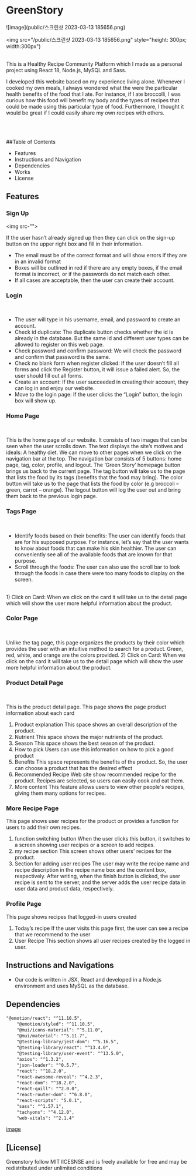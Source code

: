 # GreenStory

![image](public/스크린샷 2023-03-13 185656.png)

<img src="/public/스크린샷 2023-03-13 185656.png" style="height: 300px; width:300px")

<br>
This is a Healthy Recipe Community Platform which I made as a personal project using React 18, Node.js, MySQL and Sass.

I developed this website based on my experience living alone. Whenever I cooked my own meals, I always wondered what the were the particular health benefits of the food that I ate. For instance, if I ate broccolli, I was curious how this food will benefit my body and the types of recipes that could be made using this particular type of food. Furthermore, I thought it would be great if I could easily share my own recipes with others.


<br>
<br>

##Table of Contents
* Features
* Instructions and Navigation
* Dependencies
* Works
* License

## Features

### Sign Up

<img src-"">

If the user hasn’t already signed up then they can click on the sign-up button on the upper right box and fill in their information. 

-	The email must be of the correct format and will show errors if they are in an invalid format
-	Boxes will be outlined in red if there are any empty boxes, if the email format is incorrect, or if the passwords do not match each other. 
-	If all cases are acceptable, then the user can create their account.


### Login 

<img src="">

-	The user will type in his username, email, and password to create an account.
-	Check id duplicate: The duplicate button checks whether the id is already in the database. But the same id and different user types can be allowed to register on this web page. 
-	Check password and confirm password: We will check the password and confirm that password is the same. 
-	Check no blank form when register clicked: If the user doesn’t fill all forms and click the Register button, it will issue a failed alert. So, the user should fill out all forms. 
-	Create an account: If the user succeeded in creating their account, they can log in and enjoy our website. 
-	Move to the login page: If the user clicks the “Login” button, the login box will show up.


### Home Page

<img src="">

This is the home page of our website. It consists of two images that can be seen when the user scrolls down. The text displays the site’s motives and ideals: A healthy diet. We can move to other pages when we click on the navigation bar at the top. The navigation bar consists of 5 buttons: home page, tag, color, profile, and logout. The ‘Green Story’ homepage button brings us back to the current page. The tag button will take us to the page that lists the food by its tags (benefits that the food may bring). The color button will take us to the page that lists the food by color (e.g broccoli – green, carrot – orange). The logout button will log the user out and bring them back to the previous login page. 


###  Tags Page

<img src="">

-	Identify foods based on their benefits: The user can identify foods that are for his supposed purpose. For instance, let’s say that the user wants to know about foods that can make his skin healthier. The user can conveniently see all of the available foods that are known for that purpose. 
-	Scroll through the foods: The user can also use the scroll bar to look through the foods in case there were too many foods to display on the screen. 
<br>
1)	Click on Card:
When we click on the card it will take us to the detail page which will show the user more helpful information about the product.

### Color Page

<img src="">

Unlike the tag page, this page organizes the products by their color which provides the user with an intuitive method to search for a product. Green, red, white, and orange are the colors provided. 
2)	Click on Card:
When we click on the card it will take us to the detail page which will show the user more helpful information about the product.


### Product Detail Page

<img src="">
<img src="">

This is the product detail page. This page shows the page product information about each card

1)	Product explanation
This space shows an overall description of the product.
2)	Nutrient
This space shows the major nutrients of the product.
3)	Season
This space shows the best season of the product.
4)	How to pick
Users can use this information on how to pick a good product 
5)	Benefits
This space represents the benefits of the product. So, the user can choose a product that has the desired effect
6)	Recommended Recipe
Web site show recommended recipe for the product. Recipes are selected, so users can easily cook and eat them. 
7)	More content
This feature allows users to view other people's recipes, giving them many options for recipes.


### More Recipe Page

This page shows user recipes for the product or provides a function for users to add their own recipes.
1)	function switching button
When the user clicks this button, it switches to a screen showing user recipes or a screen to add recipes.
2)	my recipe section
This screen shows other users' recipes for the product.
3)	Section for adding user recipes
The user may write the recipe name and recipe description in the recipe name box and the content box, respectively.
After writing, when the finish button is clicked, the user recipe is sent to the server, and the server adds the user recipe data in user data and product data, respectively.


### Profile Page


This page shows recipes that logged-in users created
1)	Today’s recipe
If the user visits this page first, the user can see a recipe that we recommend to the user
2)	User Recipe
This section shows all user recipes created by the logged in user.


## Instructions and Navigations

* Our code is written in JSX, React and developed in a Node.js environment and uses MySQL as the database.

## Dependencies
```javascripty
"@emotion/react": "^11.10.5",
    "@emotion/styled": "^11.10.5",
    "@mui/icons-material": "^5.11.0",
    "@mui/material": "^5.11.7",
    "@testing-library/jest-dom": "^5.16.5",
    "@testing-library/react": "^13.4.0",
    "@testing-library/user-event": "^13.5.0",
    "axios": "^1.3.2",
    "json-loader": "^0.5.7",
    "react": "^18.2.0",
    "react-awesome-reveal": "^4.2.3",
    "react-dom": "^18.2.0",
    "react-quill": "^2.0.0",
    "react-router-dom": "^6.8.0",
    "react-scripts": "5.0.1",
    "sass": "^1.57.1",
    "tachyons": "^4.12.0",
    "web-vitals": "^2.1.4"
```
[image](public/img/)


## [License]
Greenstory follow MIT lICESNSE and is freely available for free and may be redistributed under unlimited conditions




